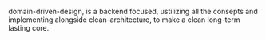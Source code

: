 domain-driven-design, is a backend focused, ustilizing all the consepts and implementing alongside clean-architecture, to make a clean long-term lasting core.

